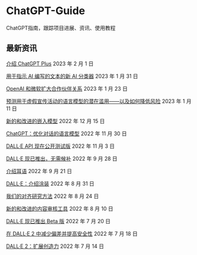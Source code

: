 # ChatGPT-Guide
ChatGPT指南，跟踪项目进展、资讯、使用教程

## 最新资讯
[介绍 ChatGPT Plus](https://github.com/data2/ChatGPT-Guide/blob/main/news/介绍ChatGPTPlus.md) 2023 年 2 月 1 日

[用于指示 AI 编写的文本的新 AI 分类器](https://github.com/data2/ChatGPT-Guide/blob/main/news/用于指示AI编写的文本的新AI分类器.md) 2023 年 1 月 31 日 

[OpenAI 和微软扩大合作伙伴关系](https://github.com/data2/ChatGPT-Guide/blob/main/news/OpenAI和微软扩大合作伙伴关系.md) 2023 年 1 月 23 日

[预测用于虚假宣传活动的语言模型的潜在滥用——以及如何降低风险](https://github.com/data2/ChatGPT-Guide/blob/main/news/预测用于虚假宣传活动的语言模型的潜在滥用——以及如何降低风险.md) 2023 年 1 月 11 日

[新的和改进的嵌入模型](https://github.com/data2/ChatGPT-Guide/blob/main/news/新的和改进的嵌入模型.md) 2022 年 12 月 15 日

[ChatGPT：优化对话的语言模型](https://github.com/data2/ChatGPT-Guide/blob/main/news/ChatGPT：优化对话的语言模型.md) 2022 年 11 月 30 日

[DALL·E API 现在公开测试版](https://github.com/data2/ChatGPT-Guide/blob/main/news/DALL·EAPI现在公开测试版.md) 2022 年 11 月 3 日

[DALL·E 现已推出，无需候补](https://github.com/data2/ChatGPT-Guide/blob/main/news/DALL·E现已推出，无需候补.md) 2022 年 9 月 28 日

[介绍耳语](https://github.com/data2/ChatGPT-Guide/blob/main/news/介绍耳语.md) 2022 年 9 月 21 日

[DALL·E：介绍涂装](https://github.com/data2/ChatGPT-Guide/blob/main/news/DALL·E：介绍涂装.md) 2022 年 8 月 31 日 

[我们的对齐研究方法](https://github.com/data2/ChatGPT-Guide/blob/main/news/我们的对齐研究方法.md) 2022 年 8 月 24 日

[新的和改进的内容审核工具](https://github.com/data2/ChatGPT-Guide/blob/main/news/新的和改进的内容审核工具.md) 2022 年 8 月 10 日 

[DALL·E 现已推出 Beta 版](https://github.com/data2/ChatGPT-Guide/blob/main/news/DALL·E现已推出Beta版.md) 2022 年 7 月 20 日

[在 DALL·E 2 中减少偏差并提高安全性](https://github.com/data2/ChatGPT-Guide/blob/main/news/在DALL·E2中减少偏差并提高安全性.md) 2022 年 7 月 18 日

[DALL·E 2：扩展创造力](https://github.com/data2/ChatGPT-Guide/blob/main/news/DALL·E2：扩展创造力.md) 2022 年 7 月 14 日
